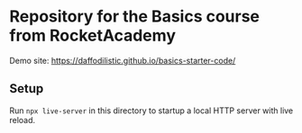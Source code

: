 # Repository for the Basics course from RocketAcademy
Demo site: https://daffodilistic.github.io/basics-starter-code/
## Setup
Run `npx live-server` in this directory to startup a local HTTP server with live reload.